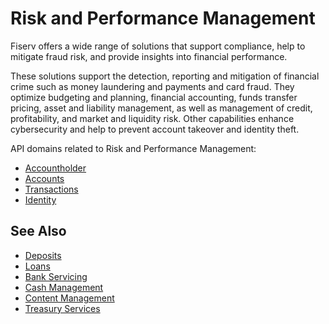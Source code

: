 # Risk and Performance Management

Fiserv offers a wide range of solutions that support compliance, help to mitigate fraud risk, and provide insights into financial performance. 


These solutions support the detection, reporting and mitigation of financial crime such as money laundering and payments and card fraud. They optimize budgeting and planning, financial accounting, funds transfer pricing, asset and liability management, as well as management of credit, profitability, and market and liquidity risk. Other capabilities enhance cybersecurity and help to prevent account takeover and identity theft. 

API domains related to Risk and Performance Management: 
- [Accountholder](?path=docs/fintechs/accountholder.md "Click to open")
- [Accounts](?path=docs/fintechs/accounts.md "Click to open")
- [Transactions](?path=docs/fintechs/transactions.md "Click to open")
- [Identity](?path=docs/fintechs/IdentityVerification.md "Click to open")


## See Also
- [Deposits](?path=docs/banks-and-CU/deposits.md "Click to open")
- [Loans](?path=docs/banks-and-CU/loans.md "Click to open")
- [Bank Servicing](?path=docs/banks-and-CU/bank-servicing.md "Click to open")
- [Cash Management](?path=docs/banks-and-CU/cash-mgt.md "Click to open")
- [Content Management](?path=docs/banks-and-CU/content-mgt.md "Click to open")
- [Treasury Services](?path=docs/banks-and-CU/treasury-services.md "Click to open")


